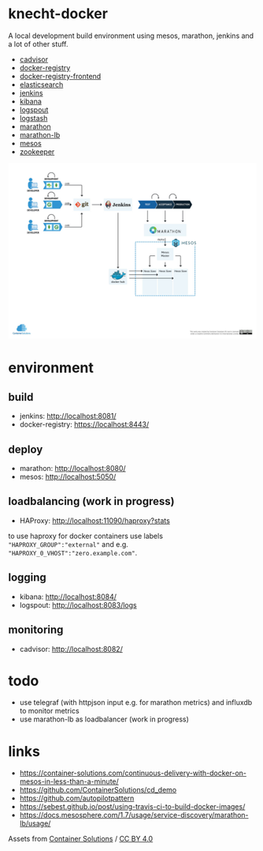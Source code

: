 knecht-docker
=====

A local development build environment using mesos, marathon, jenkins and a lot of other stuff.

- [cadvisor](https://github.com/google/cadvisor)
- [docker-registry](https://docs.docker.com/registry/)
- [docker-registry-frontend](https://github.com/kwk/docker-registry-frontend)
- [elasticsearch](https://www.elastic.co/products/elasticsearch)
- [jenkins](https://jenkins.io/)
- [kibana](https://www.elastic.co/products/kibana)
- [logspout](https://github.com/gliderlabs/logspout)
- [logstash](https://www.elastic.co/products/logstash)
- [marathon](https://mesosphere.github.io/marathon/)
- [marathon-lb](https://github.com/mesosphere/marathon-lb/)
- [mesos](https://mesos.apache.org/)
- [zookeeper](https://zookeeper.apache.org/)


![logo](https://raw.githubusercontent.com/theborakompanioni/knecht-docker/master/assets/diagram.jpg)

# environment

## build
- jenkins: [http://localhost:8081/](http://localhost:8081/)
- docker-registry: [https://localhost:8443/](https://localhost:8443/)

## deploy
- marathon: [http://localhost:8080/](http://localhost:8080/)
- mesos: [http://localhost:5050/](http://localhost:5050/)

## loadbalancing (work in progress)
- HAProxy: [http://localhost:11090/haproxy?stats](http://localhost:11090/haproxy?stats)

to use haproxy for docker containers use labels `"HAPROXY_GROUP":"external"` and e.g. `"HAPROXY_0_VHOST":"zero.example.com"`.

## logging
- kibana: [http://localhost:8084/](http://localhost:8084/)
- logspout: [http://localhost:8083/logs](http://localhost:8083/logs)

## monitoring
- cadvisor: [http://localhost:8082/](http://localhost:8082/)


# todo
- use telegraf (with httpjson input e.g. for marathon metrics) and influxdb to monitor metrics
- use marathon-lb as loadbalancer (work in progress)

# links
- https://container-solutions.com/continuous-delivery-with-docker-on-mesos-in-less-than-a-minute/
- https://github.com/ContainerSolutions/cd_demo
- https://github.com/autopilotpattern
- https://sebest.github.io/post/using-travis-ci-to-build-docker-images/
- https://docs.mesosphere.com/1.7/usage/service-discovery/marathon-lb/usage/

Assets from [Container Solutions](https://github.com/ContainerSolutions) / [CC BY 4.0](https://creativecommons.org/licenses/by/4.0/)
